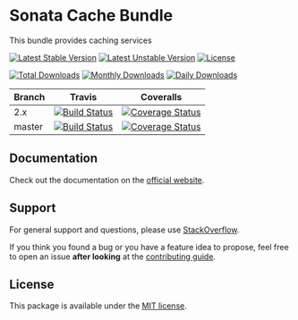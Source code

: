 # Sonata Cache Bundle

This bundle provides caching services

[![Latest Stable Version](https://poser.pugx.org/sonata-project/cache-bundle/v/stable)](https://packagist.org/packages/sonata-project/cache-bundle)
[![Latest Unstable Version](https://poser.pugx.org/sonata-project/cache-bundle/v/unstable)](https://packagist.org/packages/sonata-project/cache-bundle)
[![License](https://poser.pugx.org/sonata-project/cache-bundle/license)](https://packagist.org/packages/sonata-project/cache-bundle)

[![Total Downloads](https://poser.pugx.org/sonata-project/cache-bundle/downloads)](https://packagist.org/packages/sonata-project/cache-bundle)
[![Monthly Downloads](https://poser.pugx.org/sonata-project/cache-bundle/d/monthly)](https://packagist.org/packages/sonata-project/cache-bundle)
[![Daily Downloads](https://poser.pugx.org/sonata-project/cache-bundle/d/daily)](https://packagist.org/packages/sonata-project/cache-bundle)

Branch | Travis | Coveralls |
------ | ------ | --------- |
2.x   | [![Build Status][travis_stable_badge]][travis_stable_link]     | [![Coverage Status][coveralls_stable_badge]][coveralls_stable_link]     |
master | [![Build Status][travis_unstable_badge]][travis_unstable_link] | [![Coverage Status][coveralls_unstable_badge]][coveralls_unstable_link] |

## Documentation

Check out the documentation on the [official website](https://sonata-project.org/bundles/cache).

## Support

For general support and questions, please use [StackOverflow](http://stackoverflow.com/questions/tagged/sonata).

If you think you found a bug or you have a feature idea to propose, feel free to open an issue
**after looking** at the [contributing guide](CONTRIBUTING.md).

## License

This package is available under the [MIT license](LICENSE).

[travis_stable_badge]: https://travis-ci.org/sonata-project/SonataCacheBundle.svg?branch=2.x
[travis_stable_link]: https://travis-ci.org/sonata-project/SonataCacheBundle
[travis_unstable_badge]: https://travis-ci.org/sonata-project/SonataCacheBundle.svg?branch=master
[travis_unstable_link]: https://travis-ci.org/sonata-project/SonataCacheBundle

[coveralls_stable_badge]: https://coveralls.io/repos/github/sonata-project/SonataCacheBundle/badge.svg?branch=2.x
[coveralls_stable_link]: https://coveralls.io/github/sonata-project/SonataCacheBundle?branch=2.x
[coveralls_unstable_badge]: https://coveralls.io/repos/github/sonata-project/SonataCacheBundle/badge.svg?branch=master
[coveralls_unstable_link]: https://coveralls.io/github/sonata-project/SonataCacheBundle?branch=master
